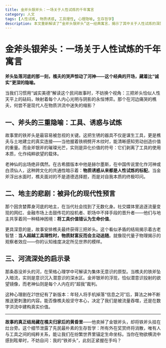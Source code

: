 ```yaml
---
title: 金斧头银斧头：一场关于人性试炼的千年寓言
category: 人文
tags: [人性试炼, 物质诱惑, 工具理性, 心理隐喻, 生存哲学]
description: 本文重新解读了“金斧头银斧头”这一经典寓言，揭示了其中关于人性试炼的深层含义。文章通过分析铁斧头作为劳动工具的本质和金、银斧头作为物质诱惑的象征，探讨了人们在面对物质利益时的心理隐喻与生存哲学。樵夫最终获得三把斧头的故事结局，提示我们超越工具理性才能实现真正的财富跟随。文章进一步将河流解释为集体无意识的象征，强调在现代社会中保持本心的重要性。最终提醒读者，在物欲横流的世界里，应坚守与工具之间的纯粹关系，找到生命的真实坐标。
---
```

# 金斧头银斧头：一场关于人性试炼的千年寓言  

**斧头坠落河底的那一刻，樵夫的哭声惊动了河神——这个经典的开场，藏着比“诚实”更深的隐喻。**  

当我们习惯用“诚实美德”解读这个民间故事时，不妨换个视角：三把斧头恰似人性天平上的砝码，映射着每个人内心光明与阴影的永恒博弈。那个在河边痛哭的樵夫，何尝不是现代人在物质洪流中迷失的缩影？  

## 一、斧头的三重隐喻：工具、诱惑与试炼  
故事里的铁斧头是最容易被忽视的关键。这把生锈的器具不仅是谋生工具，更是樵夫与土地建立的真实连接——当他握着铁柄劈开木纹时，能清晰感知劳动创造价值的重量。而金斧银斧的璀璨光芒，实则是异化价值的符号：它们剥离了工具的使用本质，化作纯粹欲望的载体。  

老神仙的出场绝非偶然。在古希腊版本中他是赫尔墨斯，在中国传说里化作河神或白须仙人，这种跨文化的共通性暗示着：**物质诱惑从来都是人性试炼的标配**。当金斧浮出水面时，樵夫面对的不是道德选择题，而是对自我本质的终极叩问。  

## 二、地主的悲剧：被异化的现代性预言  
那个因贪婪葬身河底的地主，在当代社会找到了无数化身。社交媒体里追逐流量变现的网红、金融市场上击鼓传花的投机者、职场中不择手段的晋升者——他们与地主共享着同一种精神困境：**将工具价值错认为生命价值**。  

更具深意的是，故事安排樵夫最终获得三把斧头。这个看似矛盾的结局揭示着古老智慧：**当人超越工具理性时，物质财富反而会主动追随**。就像现代量子物理揭示的观察者效应——你的认知维度决定所见世界的模样。  

## 三、河流深处的启示录  
那条吞没斧头的河，在荣格心理学中可解读为集体无意识的原型。当樵夫的铁斧坠入暗流，实则是意识沉入潜意识的深水区。金斧银斧的浮现，恰似潜意识投射的欲望镜像，而老神仙则是每个人内在的“超我”裁判。  

这种心理剧在21世纪有了新版本：年轻人将手机掉落“信息之河”后，算法之神不断推送更刺激的内容。能否像樵夫般坚守本心，决定了我们是被流量吞噬，还是在数字洪流中建构真实价值。  

---

**故事的真正结局藏在樵夫归家后的黄昏里**——他卖掉了金银斧头，却将铁斧头挂在灶台旁。这个细节泄露了先民最朴素的生存哲学：所有外在奖赏终将消散，唯有人与工具之间的纯粹关系，能让我们在纷繁世界里锚定生命坐标。当你在物欲横流中感到眩晕时，不妨自问：我的“铁斧头”，此刻正紧握在手吗？